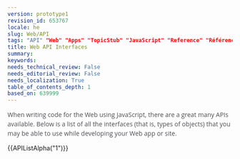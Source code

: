 ```yaml
---
version: prototype1
revision_id: 653767
locale: he
slug: Web/API
tags: "API" "Web" "Apps" "TopicStub" "JavaScript" "Reference" "Référence(2)" "NeedsTranslation"
title: Web API Interfaces
summary: 
keywords: 
needs_technical_review: False
needs_editorial_review: False
needs_localization: True
table_of_contents_depth: 1
based_on: 639999
---
```

<p><span style="color: rgb(77, 78, 83); font-family: 'Open Sans', sans-serif; font-size: 14px; font-style: normal; font-variant: normal; font-weight: normal; letter-spacing: normal; line-height: 21px; orphans: auto; text-align: start; text-indent: 0px; text-transform: none; white-space: normal; widows: auto; word-spacing: 0px; -webkit-text-stroke-width: 0px; background-color: rgb(255, 255, 255); display: inline !important; float: none;">When writing code for the Web using JavaScript, there are a great many APIs available. Below is a list of all the interfaces (that is, types of objects) that you may be able to use while developing your Web app or site.</span></p>
<div>
 {{APIListAlpha("1")}}</div>

